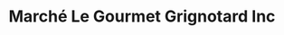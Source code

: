 ---
title: "Marché Le Gourmet Grignotard Inc"
url: /trois-rivieres/marche-le-gourmet-grignotard-inc/
shop: butcher
---